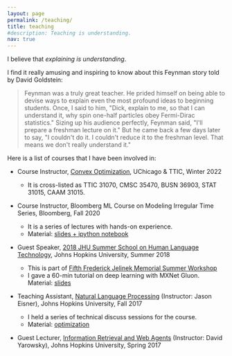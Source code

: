 ```yaml
---
layout: page
permalink: /teaching/
title: teaching
#description: Teaching is understanding. 
nav: true
---
```


I believe that *explaining is understanding*. 

I find it really amusing and inspiring to know about this Feynman story told by David Goldstein: 

> Feynman was a truly great teacher. He prided himself on being able to devise ways to explain even the most profound ideas to beginning students. Once, I said to him, "Dick, explain to me, so that I can understand it, why spin one-half particles obey Fermi-Dirac statistics." Sizing up his audience perfectly, Feynman said, "I'll prepare a freshman lecture on it." But he came back a few days later to say, "I couldn't do it. I couldn't reduce it to the freshman level. That means we don't really understand it."

Here is a list of courses that I have been involved in:

- Course Instructor, [Convex Optimization](https://www.ttic.edu/courses/#co), UChicago & TTIC, Winter 2022
    - It is cross-listed as TTIC 31070, CMSC 35470, BUSN 36903, STAT 31015, CAAM 31015. 

- Course Instructor, Bloomberg ML Course on Modeling Irregular Time Series, Bloomberg, Fall 2020
    - It is a series of lectures with hands-on experience.
    - Material: [slides + ipython notebook](https://github.com/HMEIatJHU/tpp-short-course)

- Guest Speaker, [2018 JHU Summer School on Human Language Technology](https://www.clsp.jhu.edu/workshops/18-workshop/2018-jhu-summer-school-on-human-language-technology/), Johns Hopkins University, Summer 2018
    - This is part of [Fifth Frederick Jelinek Memorial Summer Workshop](https://www.clsp.jhu.edu/workshops/18-workshop/)
    - I gave a 60-min tutorial on deep learning with MXNet Gluon. Material: [slides]({{site.baseurl}}/assets/pdf/gluon.pdf)

- Teaching Assistant, [Natural Language Processing](http://www.cs.jhu.edu/~jason/465/) (Instructor: Jason Eisner), Johns Hopkins University, Fall 2017
    - I held a series of technical discuss sessions for the course. 
    - Material: [optimization]({{site.baseurl}}/assets/pdf/optimization.pdf)

- Guest Lecturer, [Information Retrieval and Web Agents](http://www.cs.jhu.edu/~yarowsky/cs466.html) (Instructor: David Yarowsky), Johns Hopkins University, Spring 2017
